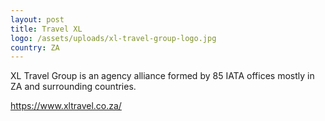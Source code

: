 ```yaml
---
layout: post
title: Travel XL
logo: /assets/uploads/xl-travel-group-logo.jpg
country: ZA
---
```

XL Travel Group is an agency alliance formed by 85 IATA offices mostly in ZA and surrounding countries.

https://www.xltravel.co.za/